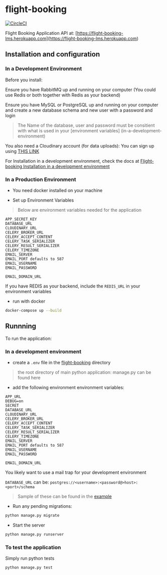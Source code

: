 # flight-booking

[![CircleCI](https://circleci.com/gh/fidelisojeah/flight-booking.svg?style=svg)](https://circleci.com/gh/fidelisojeah/flight-booking)

Flight Booking Application
API at: [https://flight-booking-lms.herokuapp.com](<https://flight-booking-lms.herokuapp.com>)
## Installation and configuration

### In a Development Environment

Before you install:

Ensure you have RabbitMQ up and running on your computer (You could use Redis or both together with Redis as your backend)

Ensure you have MySQL or PostgreSQL up and running on your computer and create a new database schema and new user with a password and login

> The Name of the database, user and password must be consitient with what is used in your [environment variables]  (in-a-development-environment)

You also need a Cloudinary account (for data uploads): You can sign up using [THIS LINK](<https://cloudinary.com/invites/lpov9zyyucivvxsnalc5/e0e7v3bfqbzsn0jhxkjy>)

For Installation in a development environment, check the docs at [Flight-booking Installation in a development environment](flight-booking)

### In a Production Environment

- You need docker installed on your machine

- Set up Environment Variables

> Below are environment variables needed for the application

```env
APP_SECRET_KEY
DATABASE_URL
CLOUDINARY_URL
CELERY_BROKER_URL
CELERY_ACCEPT_CONTENT
CELERY_TASK_SERIALIZER
CELERY_RESULT_SERIALIZER
CELERY_TIMEZONE
EMAIL_SERVER
EMAIL_PORT defaults to 587
EMAIL_USERNAME
EMAIL_PASSWORD

EMAIL_DOMAIN_URL
```

If you have REDIS as your backend, include the `REDIS_URL` in your environment variables

- run with docker

```bash
docker-compose up --build
```

## Runnning

To run the application:

### In a development environment

- create a `.env` file in the [flight-booking](flight-booking) directory
> the root directory of main python application: manage.py can be found here

- add the following environment environment variables:

```env
APP_URL
DEBUG=on
SECRET
DATABASE_URL
CLOUDINARY_URL
CELERY_BROKER_URL
CELERY_ACCEPT_CONTENT
CELERY_TASK_SERIALIZER
CELERY_RESULT_SERIALIZER
CELERY_TIMEZONE
EMAIL_SERVER
EMAIL_PORT defaults to 587
EMAIL_USERNAME
EMAIL_PASSWORD

EMAIL_DOMAIN_URL
```

You likely want to use a mail trap for your development environment

`DATABASE_URL` can be: `postgres://<username>:<password@>host>:<port>/schema`

> Sample of these can be found in the [example](flight-booking/.env.sample)

- Run any pending migrations:

```bash
python manage.py migrate
```

- Start the server

```bash
python manage.py runserver
```


### To test the application

Simply run python tests

```bash
python manage.py test
```
